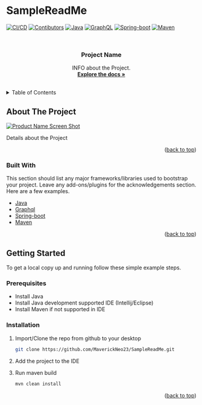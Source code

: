 # SampleReadMe

[![CI/CD](https://img.shields.io/badge/CI/CD-Green.svg)](https://github.com/MaverickNeo23/SampleReadMe/actions/)
[![Contibutors](https://img.shields.io/badge/Contributors-Green.svg)](https://github.com/MaverickNeo23/SampleReadMe/graphs/contributors)
[![Java](https://img.shields.io/badge/Java-blue.svg)](https://docs.aws.amazon.com/corretto/latest/corretto-11-ug/what-is-corretto-11.html)
[![GraphQL](https://img.shields.io/badge/GraphQL-pink.svg)](https://www.graphql-java.com/)
[![Spring-boot](https://img.shields.io/badge/Spring%20boot-green.svg)](https://spring.io/projects/spring-boot)
[![Maven](https://img.shields.io/badge/Maven-gray.svg)](https://maven.apache.org/)
<div id="top"></div>

<!-- PROJECT SHIELDS -->

<br />
<div align="center">
  <h3 align="center">Project Name</h3>

  <p align="center">
    INFO about the Project.
    <br />
    <a href="#"><strong>Explore the docs »</strong></a>
    <br />
    <br />
  </p>
</div>



<!-- TABLE OF CONTENTS -->
<details>
  <summary>Table of Contents</summary>
  <ol>
    <li>
      <a href="#about-the-project">About The Project</a>
      <ul>
        <li><a href="#built-with">Built With</a></li>
      </ul>
    </li>
    <li>
      <a href="#getting-started">Getting Started</a>
      <ul>
        <li><a href="#prerequisites">Prerequisites</a></li>
        <li><a href="#installation">Installation</a></li>
      </ul>
    </li>
  </ol>
</details>

<!-- ABOUT THE PROJECT -->
## About The Project

[![Product Name Screen Shot][product-screenshot]](https://example.com)

Details about the Project

<p align="right">(<a href="#top">back to top</a>)</p>



### Built With

This section should list any major frameworks/libraries used to bootstrap your project. Leave any add-ons/plugins for the acknowledgements section. Here are a few examples.

* [Java](https://docs.aws.amazon.com/corretto/latest/corretto-11-ug/what-is-corretto-11.html)
* [Graphql](https://www.graphql-java.com/)
* [Spring-boot](https://spring.io/projects/spring-boot)
* [Maven](https://maven.apache.org/)


<p align="right">(<a href="#top">back to top</a>)</p>



<!-- GETTING STARTED -->
## Getting Started

To get a local copy up and running follow these simple example steps.

### Prerequisites

* Install Java
* Install Java development supported IDE (Intellij/Eclipse)
* Install Maven if not supported in IDE

### Installation

1. Import/Clone the repo from github to your desktop
   ```sh
   git clone https://github.com/MaverickNeo23/SampleReadMe.git
   ```
2. Add the project to the IDE
   
3. Run maven build
   ```sh
   mvn clean install
   ```

<p align="right">(<a href="#top">back to top</a>)</p>

[product-screenshot]: images/screenshot.PNG
